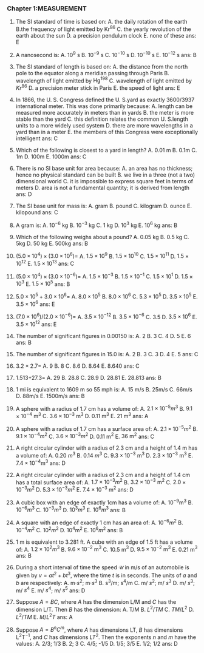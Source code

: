 
### Chapter 1:MEASUREMENT

1. The SI standard of time is based on:
A. the daily rotation of the earth
B.the frequency of light emitted by $\mathrm{Kr}^{86}$
C. the yearly revolution of the earth about the sun
D. a precision pendulum clock
E. none of these
ans: E

2. A nanosecond is:
A. $10^{9}$ s
B. $10^{-9}$ s
C. $10^{-10}$ s
D. $10^{-10}$ s
E. $10^{-12}$ s
ans: B

3. The SI standard of length is based on:
A. the distance from the north pole to the equator along a meridian passing through Paris
B. wavelength of light emitted by $\mathrm{Hg}^{198}$
C. wavelength of light emitted by $Kr^{86}$
D. a precision meter stick in Paris
E. the speed of light
ans: E

4. In 1866, the U. S. Congress defined the U. S.yard as exactly 3600/3937 international meter. This was done primarily because:
A. length can be measured more accurately in meters than in yards
B. the meter is more stable than the yard
C. this definition relates the common U. S.length units to a more widely used system
D. there are more wavelengths in a yard than in a meter
E. the members of this Congress were exceptionally intelligent
ans: C

5. Which of the following is closest to a yard in length?
A. 0.01 m
B. 0.1m
C. 1m
D. 100m
E. 1000m
ans: C

6. There is no SI base unit for area because:
A. an area has no thickness; hence no physical standard can be built
B. we live in a three (not a two) dimensional world
C. it is impossible to express square feet in terms of meters
D. area is not a fundamental quantity; it is derived from length
ans: D

7. The SI base unit for mass is:
A. gram
B. pound
C. kilogram
D. ounce
E. kilopound
ans: C

8. A gram is:
A. $10^{-6}$ kg
B. $10^{-3}$ kg
C. 1 kg
D. $10^{3}$ kg
E. $10^{6}$ kg
ans: B

9. Which of the following weighs about a pound?
A. 0.05 kg
B. 0.5 kg
C. 5kg
D. 50 kg
E. 500kg
ans: B

10. $(5.0\times10^{4})\times(3.0\times10^{6})=$
A. $1.5\times10^{9}$
B. $1.5\times10^{10}$
C. $1.5\times10^{11}$
D. $1.5\times10^{12}$
E. $1.5\times10^{13}$
ans: C

11. $(5.0\times10^{4})\times(3.0\times10^{-6})=$
A. $1.5\times10^{-3}$
B. $1.5\times10^{-1}$
C. $1.5\times10^{1}$
D. $1.5\times10^{3}$
E. $1.5\times10^{5}$
ans: B

12. $5.0\times10^{5}+3.0\times10^{6}=$
A. $8.0\times10^{5}$
B. $8.0\times10^{6}$
C. $5.3\times10^{5}$
D. $3.5\times10^{5}$
E. $3.5\times10^{6}$
ans: E

13. $(7.0\times10^{6})/(2.0\times10^{-6})=$
A. $3.5\times10^{-12}$
B. $3.5\times10^{-6}$
C. 3.5
D. $3.5\times10^{6}$
E. $3.5\times10^{12}$
ans: E

14. The number of significant figures in 0.00150 is:
A. 2
B. 3
C. 4
D. 5
E. 6
ans: B

15. The number of significant figures in 15.0 is:
A. 2
B. 3
C. 3
D. 4
E. 5
ans: C

16. $3.2\times2.7=$
A. 9
B. 8
C. 8.6
D. 8.64
E. 8.640
ans: C

17. 1.513+27.3=
A. 29
B. 28.8
C. 28.9
D. 28.81
E. 28.813
ans: B

18. 1 mi is equivalent to 1609 m so 55 mph is:
A. 15 m/s
B. 25m/s
C. 66m/s
D. 88m/s
E. 1500m/s
ans: B

19. A sphere with a radius of 1.7 cm has a volume of:
A. $2.1\times10^{-5} m^3$
B. $9.1\times10^{-4}\mathrm{~m}^{3}$
C. $3.6\times10^{-3}~\mathrm{m}^{3}$
D. 0.11 m$^3$
E. 21 m$^3$
ans: A

20. A sphere with a radius of 1.7 cm has a surface area of:
A. $2.1\times10^{-5} m^2$
B. $9. 1\times 10^{- 4} m^{2}$
C. $3.6\times10^{-3} m^2$
D. 0.11 m$^2$
E. $36\mathrm{~m}^{2}$
ans: C

21. A right circular cylinder with a radius of 2.3 cm and a height of 1.4 m has a volume of:
A. 0.20 $m^{3}$
B. 0.14 $m^{3}$
C. $9.3\times10^{-3}\mathrm{~m}^{3}$
D. $2.3\times10^{-3}\mathrm{~m}^{3}$
E. $7. 4\times 10^{- 4} \mathrm{m}^{3}$
ans: D

22. A right circular cylinder with a radius of 2.3 cm and a height of 1.4 cm has a total surface area of:
A. $1. 7\times 10^{- 3} m^{2}$
B. $3.2\times10^{-3}~\mathrm{m}^{2}$
C. $2.0\times10^{-3} m^{2}$
D. $5. 3\times 10^{- 3} m^{2}$
E. $7.4\times10^{-3}~\mathrm{m}^{2}$
ans: D

23. A cubic box with an edge of exactly 1cm has a volume of:
A. $10^{-9}\mathrm{m}^{3}$
B. $10^{- 6}m^3$
C. $10^{- 3}m^3$
D. $10^{3} m^{3}$
E. $10^{6} m^{3}$
ans: B

24. A square with an edge of exactly 1 cm has an area of:
A. $10^{- 6}m^2$
B. $10^{- 4}m^2$
C. $10^{2} m^{2}$
D. $10^{4}\mathrm{m}^{2}$
E. $10^{6} m^{2}$
ans: B

25. 1 m is equivalent to 3.281 ft. A cube with an edge of 1.5 ft has a volume of:
A. $1.2\times10^{2}m^3$
B. $9.6\times10^{-2}\mathrm{~m}^{3}$
C. 10.5 m$^3$
D. $9.5\times10^{-2}\mathrm{~m}^{3}$
E. 0.21 m$^3$
ans: B

26. During a short interval of time the speed $\mathcal{U}$ in m/s of an automobile is given by $v=at^2+bt^3$, where the time $t$ is in seconds. The units of $a$ and $b$ are respectively:
A. m$\cdot s^{2}$; m$\cdot s^{3}$
B. $\mathrm{s}^{3}/$m; $\mathrm{s} ^{4}/$m
C. m/ $s^{2}$; m/ $s^{3}$
D. m/ $s^{3}$; m/ $s^{4}$
E. m/ $s^{4}$; m/ $s^5$
ans: D

27. Suppose $A=BC$, where $A$ has the dimension L/M and $C$ has the dimension L/T. Then $B$ has the dimension:
A. T/M
B. $L^{2}/TM$
C. $TM/L^{2}$
D. $L^{2}/TM$
E. $M/L^{2}T$
ans: A

28. Suppose $A = B^{n}C^{m}$, where $A$ has dimensions LT, $B$ has dimensions $\mathrm{L}^{2}\mathrm{T}^{-1}$, and $C$ has dimensions $LT^{2}$. Then the exponents $n$ and $m$ have the values:
A. 2/3; 1/3
B. 2; 3
C. 4/5; -1/5
D. 1/5; 3/5
E. 1/2; 1/2
ans: D
